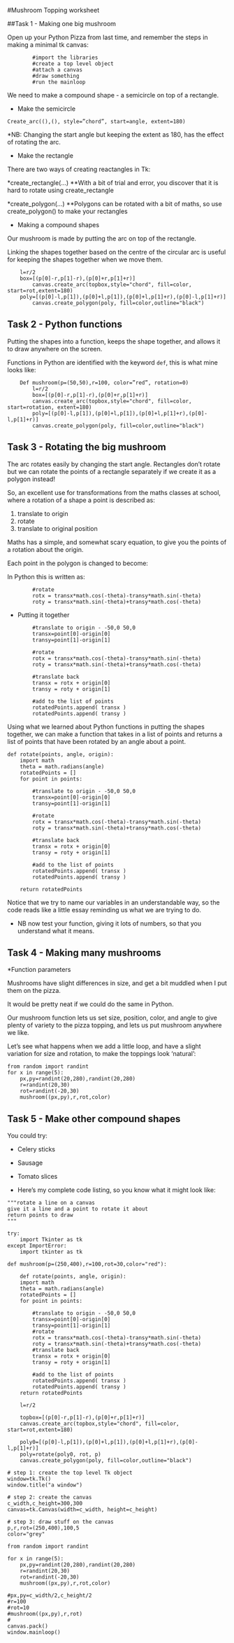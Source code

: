 #Mushroom Topping worksheet

##Task 1 - Making one big mushroom

Open up your Python Pizza from last time, and remember the steps in making a minimal  tk canvas:
             
```
        #import the libraries
        #create a top level object
        #attach a canvas
        #draw something
        #run the mainloop
```


We need to make a compound shape - a semicircle on top of a rectangle.

<picture>

* Make the semicircle

```
Create_arc((),(), style=”chord”, start=angle, extent=180)
```

*NB: Changing the start angle but keeping the extent as 180, has the effect of rotating the arc.

* Make the rectangle

There are two ways of creating reactangles in Tk:

*create_rectangle(...)
**With a bit of trial and error, you discover that it is hard to rotate using create_rectangle

*create_polygon(...)
**Polygons can be rotated with a bit of maths, so use create_polygon() to make your rectangles

* Making a compound shapes

Our mushroom is made by putting the arc on top of the rectangle.

Linking the shapes together based on the centre of the circular arc is useful for keeping the shapes together when we move them.

``` 
	l=r/2
	box=[(p[0]-r,p[1]-r),(p[0]+r,p[1]+r)]
        canvas.create_arc(topbox,style="chord", fill=color, start=rot,extent=180)
	poly=[(p[0]-l,p[1]),(p[0]+l,p[1]),(p[0]+l,p[1]+r),(p[0]-l,p[1]+r)]
        canvas.create_polygon(poly, fill=color,outline="black")
```
    
## Task 2 - Python functions

Putting the shapes into a function, keeps the shape together, and allows it to draw anywhere on the screen.

Functions in Python are identified with the keyword `def`, this is what mine looks like:

```
    Def mushroom(p=(50,50),r=100, color=”red”, rotation=0)
        l=r/2
        box=[(p[0]-r,p[1]-r),(p[0]+r,p[1]+r)]
        canvas.create_arc(topbox,style="chord", fill=color, start=rotation, extent=180)
        poly=[(p[0]-l,p[1]),(p[0]+l,p[1]),(p[0]+l,p[1]+r),(p[0]-l,p[1]+r)]
        canvas.create_polygon(poly, fill=color,outline="black")
```

 
## Task 3 - Rotating the big mushroom

The arc rotates easily by changing the start angle. Rectangles don’t rotate but we can rotate the points of a rectangle separately if we create it as a polygon instead!

So, an excellent use for transformations from the maths classes at school, where a rotation of a shape a point is described as:

1. translate to origin
2. rotate
3. translate to original position

Maths has a simple, and somewhat scary equation, to give you the points of a rotation about the origin.

Each point in the polygon is changed to become:

<picture>

In Python this is written as:

```
    	#rotate
    	rotx = transx*math.cos(-theta)-transy*math.sin(-theta)
    	roty = transx*math.sin(-theta)+transy*math.cos(-theta)
```

* Putting it together

```
    	#translate to origin - -50,0 50,0
        transx=point[0]-origin[0]
        transy=point[1]-origin[1]
        
    	#rotate
    	rotx = transx*math.cos(-theta)-transy*math.sin(-theta)
    	roty = transx*math.sin(-theta)+transy*math.cos(-theta)
    	
    	#translate back
    	transx = rotx + origin[0]
    	transy = roty + origin[1]
    	
    	#add to the list of points
        rotatedPoints.append( transx )
        rotatedPoints.append( transy )
```
 
Using what we learned about Python functions in putting the shapes together, we can make a function that takes in a list of points and returns a list of points that have been rotated by an angle about a point.

```
def rotate(points, angle, origin):
  	import math
  	theta = math.radians(angle)
  	rotatedPoints = []
  	for point in points:
    	
    	#translate to origin - -50,0 50,0
        transx=point[0]-origin[0]
        transy=point[1]-origin[1]
        
    	#rotate
    	rotx = transx*math.cos(-theta)-transy*math.sin(-theta)
    	roty = transx*math.sin(-theta)+transy*math.cos(-theta)
    	
    	#translate back
    	transx = rotx + origin[0]
    	transy = roty + origin[1]
    	
    	#add to the list of points
        rotatedPoints.append( transx )
        rotatedPoints.append( transy )
        
  	return rotatedPoints
```

Notice that we try to name our variables in an understandable way, so the code reads like a little essay reminding us what we are trying to do.

* NB now test your function, giving it lots of numbers, so that you understand what it means.

## Task 4 - Making many mushrooms

*Function parameters

Mushrooms have slight differences in size, and get a bit muddled when I put them on the pizza. 

It would be pretty neat if we could do the same in Python.

Our mushroom function lets us set size, position, color, and angle to give plenty of variety to the pizza topping, and lets us put mushroom anywhere we like.

Let’s see what happens when we add a little loop, and have a slight variation for size and rotation, to make the toppings look ‘natural’:

```
from random import randint
for x in range(5):
    px,py=randint(20,280),randint(20,280)
	r=randint(20,30)
    rot=randint(-20,30)
    mushroom((px,py),r,rot,color)
```

## Task 5 - Make other compound shapes

You could try:
* Celery sticks
* Sausage
* Tomato slices


* Here’s my complete code listing, so you know what it might look like:

```
"""rotate a line on a canvas
give it a line and a point to rotate it about
return points to draw
"""
 
try:
	import Tkinter as tk
except ImportError:
	import tkinter as tk
 
def mushroom(p=(250,400),r=100,rot=30,color="red"):
 
	def rotate(points, angle, origin):
  	import math
  	theta = math.radians(angle)
  	rotatedPoints = []
  	for point in points:
    	
    	#translate to origin - -50,0 50,0
        transx=point[0]-origin[0]
        transy=point[1]-origin[1]
    	#rotate
    	rotx = transx*math.cos(-theta)-transy*math.sin(-theta)
    	roty = transx*math.sin(-theta)+transy*math.cos(-theta)
    	#translate back
    	transx = rotx + origin[0]
    	transy = roty + origin[1]
    	
    	#add to the list of points
        rotatedPoints.append( transx )
        rotatedPoints.append( transy )
  	return rotatedPoints
	
	l=r/2
 
    topbox=[(p[0]-r,p[1]-r),(p[0]+r,p[1]+r)]
    canvas.create_arc(topbox,style="chord", fill=color, start=rot,extent=180)
 
    poly0=[(p[0]-l,p[1]),(p[0]+l,p[1]),(p[0]+l,p[1]+r),(p[0]-l,p[1]+r)]
	poly=rotate(poly0, rot, p)
    canvas.create_polygon(poly, fill=color,outline="black")
 
# step 1: create the top level Tk object
window=tk.Tk()
window.title("a window")
 
# step 2: create the canvas
c_width,c_height=300,300
canvas=tk.Canvas(width=c_width, height=c_height)
 
# step 3: draw stuff on the canvas
p,r,rot=(250,400),100,5
color="grey"
 
from random import randint
 
for x in range(5):
    px,py=randint(20,280),randint(20,280)
	r=randint(20,30)
    rot=randint(-20,30)
    mushroom((px,py),r,rot,color)
 
#px,py=c_width/2,c_height/2
#r=100
#rot=10
#mushroom((px,py),r,rot)
#
canvas.pack()
window.mainloop()
```


